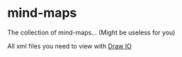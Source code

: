 # mind-maps
The collection of mind-maps... (Might be useless for you)

All xml files you need to view with [Draw IO](draw.io)